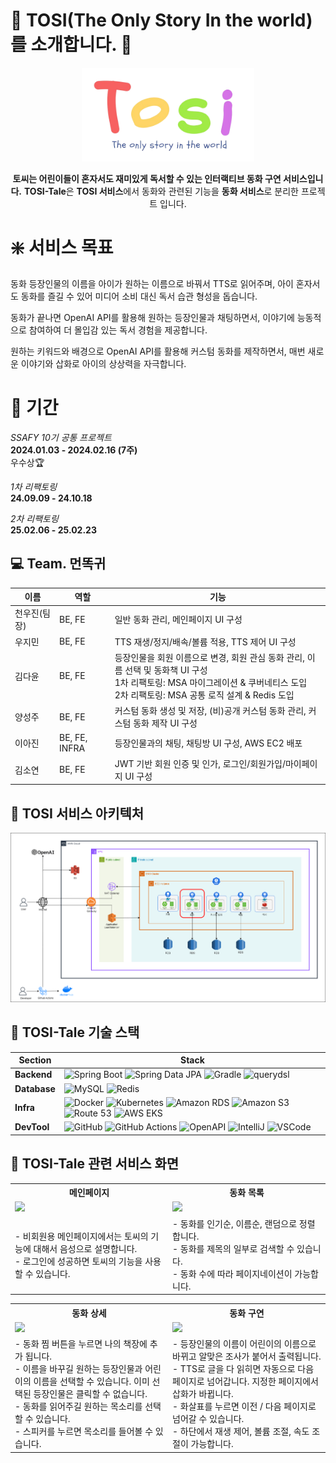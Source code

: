 # :rabbit: TOSI(The Only Story In the world)를 소개합니다. :tada:

<div align="center">
<img src="assets/tosi.png" width="" height="150"></img>

**토씨는 어린이들이 혼자서도 재미있게 독서할 수 있는 인터랙티브 동화 구연 서비스입니다.**
**TOSI-Tale**은 **TOSI 서비스**에서 동화와 관련된 기능을 **동화 서비스**로 분리한 프로젝트 입니다.

</div>

# :sparkle: 서비스 목표

동화 등장인물의 이름을 아이가 원하는 이름으로 바꿔서 TTS로 읽어주며,
아이 혼자서도 동화를 즐길 수 있어 미디어 소비 대신 독서 습관 형성을 돕습니다.

동화가 끝나면 OpenAI API를 활용해 원하는 등장인물과 채팅하면서,
이야기에 능동적으로 참여하여 더 몰입감 있는 독서 경험을 제공합니다.

원하는 키워드와 배경으로 OpenAI API를 활용해 커스텀 동화를 제작하면서,
매번 새로운 이야기와 삽화로 아이의 상상력을 자극합니다.

</div>

# :date: 기간

_SSAFY 10기 공통 프로젝트_  
**2024.01.03 - 2024.02.16 (7주)**  
 우수상🏆

_1차 리팩토링_  
**24.09.09 - 24.10.18**

_2차 리팩토링_  
**25.02.06 - 25.02.23**

## :computer: Team. 먼똑귀

| 이름         | 역할          | 기능                                                                                                                                                                                    |
| ------------ | ------------- | --------------------------------------------------------------------------------------------------------------------------------------------------------------------------------------- |
| 천우진(팀장) | BE, FE        | 일반 동화 관리, 메인페이지 UI 구성                                                                                                                                                      |
| 우지민       | BE, FE        | TTS 재생/정지/배속/볼륨 적용, TTS 제어 UI 구성                                                                                                                                          |
| 김다윤       | BE, FE        | 등장인물을 회원 이름으로 변경, 회원 관심 동화 관리, 이름 선택 및 동화책 UI 구성 <br> 1차 리팩토링: MSA 마이그레이션 & 쿠버네티스 도입<br> 2차 리팩토링: MSA 공통 로직 설계 & Redis 도입 |
| 양성주       | BE, FE        | 커스텀 동화 생성 및 저장, (비)공개 커스텀 동화 관리, 커스텀 동화 제작 UI 구성                                                                                                           |
| 이아진       | BE, FE, INFRA | 등장인물과의 채팅, 채팅방 UI 구성, AWS EC2 배포                                                                                                                                         |
| 김소연       | BE, FE        | JWT 기반 회원 인증 및 인가, 로그인/회원가입/마이페이지 UI 구성                                                                                                                          |

## :pushpin: TOSI 서비스 아키텍처

<img src="/assets/tosi_msa_tale.drawio.png" alt="System Architecture" width="700"/>

## :deciduous_tree: TOSI-Tale 기술 스택

| Section      | Stack                                                                                                                                                                                                                                                                                                                                                                                                                                                                                                                                                                                                                                                                                                                |
| ------------ | -------------------------------------------------------------------------------------------------------------------------------------------------------------------------------------------------------------------------------------------------------------------------------------------------------------------------------------------------------------------------------------------------------------------------------------------------------------------------------------------------------------------------------------------------------------------------------------------------------------------------------------------------------------------------------------------------------------------- |
| **Backend**  | ![Spring Boot](https://img.shields.io/badge/spring%20boot-%236DB33F.svg?style=for-the-badge&logo=springboot&logoColor=white) ![Spring Data JPA](https://img.shields.io/badge/Spring%20Data%20JPA-%236DB33F.svg?style=for-the-badge&logo=spring&logoColor=white) ![Gradle](https://img.shields.io/badge/Gradle-02303A.svg?style=for-the-badge&logo=Gradle&logoColor=white) ![querydsl](https://img.shields.io/badge/QueryDSL-007ACC.svg?style=for-the-badge&logo=&logoColor=white)                                                                                                                                                                                                                                    |
| **Database** | ![MySQL](https://img.shields.io/badge/MySQL-4479A1.svg?style=for-the-badge&logo=mysql&logoColor=white) ![Redis](https://img.shields.io/badge/Redis-DC382D.svg?style=for-the-badge&logo=redis&logoColor=white)                                                                                                                                                                                                                                                                                                                                                                                                                                                                                                        |
| **Infra**    | ![Docker](https://img.shields.io/badge/Docker-2496ED.svg?style=for-the-badge&logo=docker&logoColor=white) ![Kubernetes](https://img.shields.io/badge/kubernetes-%23326CE5.svg?style=for-the-badge&logo=kubernetes&logoColor=white) ![Amazon RDS](https://img.shields.io/badge/Amazon%20RDS-527FFF?style=for-the-badge&logo=amazonrds&logoColor=white) ![Amazon S3](https://img.shields.io/badge/Amazon%20S3-569A31.svg?style=for-the-badge&logo=amazons3&logoColor=white) ![Route 53](https://img.shields.io/badge/Route%2053-6A34D1.svg?style=for-the-badge&logo=amazonroute53&logoColor=white) ![AWS EKS](https://img.shields.io/badge/AWS%20EKS-%23FF9900.svg?style=for-the-badge&logo=amazoneks&logoColor=white) |
| **DevTool**  | ![GitHub](https://img.shields.io/badge/GitHub-181717.svg?style=for-the-badge&logo=github&logoColor=white) ![GitHub Actions](https://img.shields.io/badge/GitHub%20Actions-2088FF.svg?style=for-the-badge&logo=githubactions&logoColor=white) ![OpenAPI](https://img.shields.io/badge/OpenAPI-85EA2D.svg?style=for-the-badge&logo=swagger&logoColor=black) ![IntelliJ](https://img.shields.io/badge/IntelliJ%20IDEA-000000?style=for-the-badge&logo=intellijidea&logoColor=white) ![VSCode](https://img.shields.io/badge/Visual%20Studio%20Code-007ACC?style=for-the-badge&logo=&logoColor=white)                                                                                                                     |

## :art: TOSI-Tale 관련 서비스 화면

<table>
  <tr>
    <th width="50%">메인페이지</th>
    <th width="50%">동화 목록</th>
  </tr>
  <tr>
    <td><img src="/assets/main.gif" width="100%"></td>
    <td><img src="/assets/booklist.gif" width="100%"></td>
  </tr>
  <tr>
    <td>- 비회원용 메인페이지에서는 토씨의 기능에 대해서 음성으로 설명합니다. <br> - 로그인에 성공하면 토씨의 기능을 사용할 수 있습니다.</td>
    <td>- 동화를 인기순, 이름순, 랜덤으로 정렬합니다. <br> - 동화를 제목의 일부로 검색할 수 있습니다. <br> - 동화 수에 따라 페이지네이션이 가능합니다.</td>
  </tr>
</table>
<table>
  <tr>
    <th width="50%">동화 상세</>
    <th width="50%">동화 구연</th>
  </tr>
  <tr>
    <td><img src="./assets/bookdetail.gif" width="100%"></td>
    <td><img src="./assets/bookread.gif" width="100%"></td>
  </tr>
  <tr>
    <td>- 동화 찜 버튼을 누르면 나의 책장에 추가 됩니다. <br> - 이름을 바꾸길 원하는 등장인물과 어린이의 이름을 선택할 수 있습니다. 이미 선택된 등장인물은 클릭할 수 없습니다. <br> - 동화를 읽어주길 원하는 목소리를 선택할 수 있습니다. <br> - 스피커를 누르면 목소리를 들어볼 수 있습니다.</td>
    <td>- 등장인물의 이름이 어린이의 이름으로 바뀌고 알맞은 조사가 붙어서 출력됩니다. <br> - TTS로 글을 다 읽히면 자동으로 다음 페이지로 넘어갑니다. 지정한 페이지에서 삽화가 바뀝니다.  <br> - 화살표를 누르면 이전 / 다음 페이지로 넘어갈 수 있습니다. <br> - 하단에서 재생 제어, 볼륨 조절, 속도 조절이 가능합니다. </td>
  </tr>
</table>
